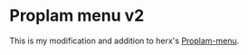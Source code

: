 # Proplam menu v2
This is my modification and addition to herx's [Proplam-menu](https://github.com/n0thhhing/Proplam-menu/"link").
